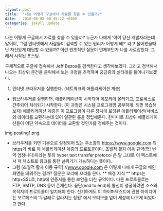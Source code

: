 ```yaml
---
layout: post
title:  "나는 어떻게 구글에서 자료를 찾을 수 있을까?"
date:   2018-08-05 00:45:22 +0900
categories: jekyll update
---
```

나는 어떻게 구글에서 자료를 찾을 수 있을까? 누군가 나에게 '어이 당신 개발자라는데 말이야, 그럼 인터넷에서 사람들이 검색할 수 있는 원리가 어떻게 돼?' 라고 물어봤을때 난 자신있게 대답할 수 있을까? 이런 원초적인 질문이 언제부턴가 나를 사로잡았다. 그래서 시작된 포스팅.

구체적으로 구글에 접속해서 Jeff Bezos를 검색한다고 생각해보겠다. 그리고 검색해서 나오는 최상위 문건을 클릭해서 보는 과정을 추적하며 궁금증의 실타래를 풀어나가보겠다.

1.	인터넷 브라우저를 실행한다. (네트워크의 애플리케이션 계층)
-	웹브라우저를 실행하면, 애플리케이션이 시작되어 메모리에 올라가고, 프로세스로 간주되어 처리되기 시작한다. (이 과정은 시스템 프로그래밍 공부하게..되면 복습해보자) 애플리케이션 계층은 이 프로그램이 다른 장치에 로딩된 애플리케이션/서비스와 데이터를 교환하는데 있어 일관된 룰을 정립해준다. 한마디로 최상위 애플리케이션들이 어떤 약속으로 데이터를 교환할 것인가를 정해주는 것이다. 

img posting1.png
 
-	브라우저를 키면 기본으로 설정되어 있는 주소창의 https://www.google.com 의 https가 바로 이 애플리케이션 계층의 프로토콜이다. 초월적 활자 이동 규약(헉! 번역 엄청나다)이라는 뜻의 hyper text transfer protocol 은 말 그대로 이 텍스트에서 저 텍스트로 링크를 통한 널뛰기가 가능하다는 뜻이다. 
-	그럼 [초월적 활자 이동 규약]://www.google.com 은 어떻게 나에게 구글의 메인 화면을 띄워주는 걸까? 질문은 꼬리에 꼬리를 문다. 
** 배경 지식 **
https는 http+SSL로, http에 인증서를 통한 보안을 더한 규약이다. 다른 프로토콜로는 FTP, SMTP, DNS 등이 존재한다. 끝단(end to end)의 통신이 성공하려면 소스와 목적지의 프로토콜이 일치해야 한다. 신기하게도 이 하이퍼텍스트에 관한 아이디어는 보르헤스의 ‘두갈래로 갈라지는 정원’ 에서 모티브를 얻어 세상에 나오게 되었다고 한다.



[jekyll-docs]: https://jekyllrb.com/docs/home
[jekyll-gh]:   https://github.com/jekyll/jekyll
[jekyll-talk]: https://talk.jekyllrb.com/
